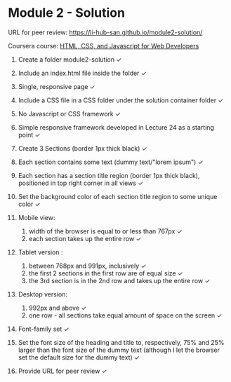 # Module 2 - Solution

URL for peer review: https://li-hub-san.github.io/module2-solution/

Coursera course: [HTML, CSS, and Javascript for Web Developers](https://www.coursera.org/learn/html-css-javascript-for-web-developers)

1. Create a folder module2-solution &#10003;
2. Include an index.html file inside the folder &#10003;
3. Single, responsive page &#10003;
4. Include a CSS file in a CSS folder under the solution container folder &#10003;
5. No Javascript or CSS framework &#10003;
6. Simple responsive framework developed in Lecture 24 as a starting point &#10003;
7. Create 3 Sections (border 1px thick black) &#10003;
8. Each section contains some text (dummy text/"lorem ipsum") &#10003;
9. Each section has a section title region (border 1px thick black), positioned in top right corner in all views &#10003;
10. Set the background color of each section title region to some unique color &#10003;

11. Mobile view:
    1. width of the browser is equal to or less than 767px &#10003;
    2. each section takes up the entire row &#10003;
   
12. Tablet version :
    1. between 768px and 991px, inclusively &#10003;
    2. the first 2 sections in the first row are of equal size &#10003;
    3. the 3rd section is in the 2nd row and takes up the entire row &#10003;

13. Desktop version:
    1. 992px and above &#10003;
    2. one row - all sections take equal amount of space on the screen &#10003;
    
14. Font-family set &#10003;
15. Set the font size of the heading and title to, respectively, 75% and 25% larger than the font size of the dummy text (although I let the browser set the default size for the dummy text) &#10003;
16. Provide URL for peer review &#10003;

